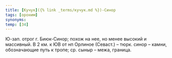 ```yaml
---
title: [Кучук]({% link _terms/кучук.md %})-Синор
tags: [ороним]
synonyms:
temp: [З4]
---
```


Ю-зап. отрог г. Биюк-Синор; похож на нее, но менее высокий и массивный. В 2 км.
к ЮВ от нп Орлиное (Севаст.) – тюрк. синор – камни, обозначающие путь к тропе;
ср. сыныр – межа, граница.
